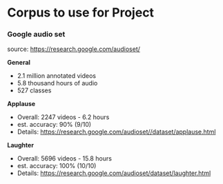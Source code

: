 # Corpus to use for Project

### Google audio set
source: https://research.google.com/audioset/

**General**
- 2.1 million annotated videos
- 5.8 thousand hours of audio
- 527 classes

**Applause**
- Overall: 2247 videos - 6.2 hours
- est. accuracy: 90% (9/10)
- Details: https://research.google.com/audioset//dataset/applause.html

**Laughter**
- Overall: 5696 videos - 15.8 hours
- est. accuracy: 100% (10/10)
- Details: https://research.google.com/audioset/dataset/laughter.html